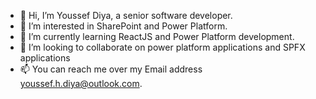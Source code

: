 - 👋 Hi, I’m Youssef Diya, a senior software developer.
- 👀 I’m interested in SharePoint and Power Platform.
- 🌱 I’m currently learning ReactJS and Power Platform development.
- 💞️ I’m looking to collaborate on power platform applications and SPFX applications
- 📫 You can reach me over my Email address youssef.h.diya@outlook.com.

<!---
YoussefDiya/YoussefDiya is a ✨ special ✨ repository because its `README.md` (this file) appears on your GitHub profile.
You can click the Preview link to take a look at your changes.
--->

